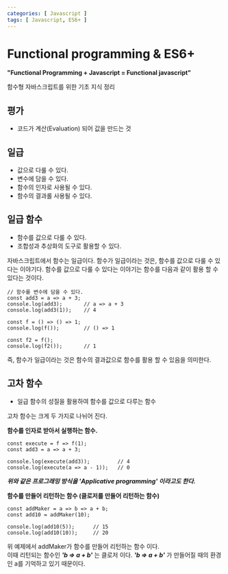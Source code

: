 ```yaml
---
categories: [ Javascript ]
tags: [ Javascript, ES6+ ]
---
```


# Functional programming & ES6+

**"Functional Programming + Javascript = Functional javascript"**

함수형 자바스크립트를 위한 기초 지식 정리

## 평가
- 코드가 계산(Evaluation) 되어 값을 만드는 것

## 일급
- 값으로 다룰 수 있다.
- 변수에 담을 수 있다.
- 함수의 인자로 사용될 수 있다.
- 함수의 결과롤 사용될 수 있다.

## 일급 함수
- 함수를 값으로 다룰 수 있다.
- 조합성과 추상화의 도구로 활용할 수 있다.

자바스크립트에서 함수는 일급이다. 함수가 일급이라는 것은, 함수를 값으로 다룰 수 있다는 이야기다.
함수를 값으로 다룰 수 있다는 이야기는 함수를 다음과 같이 활용 할 수 있다는 것이다.
```
// 함수를 변수에 담을 수 있다.
const add3 = a => a + 3;
console.log(add3);       // a => a + 3
console.log(add3(1));    // 4

const f = () => () => 1;
console.log(f());        // () => 1

const f2 = f();
console.log(f2());       // 1
```
즉, 함수가 일급이라는 것은 함수의 결과값으로 함수를 활용 할 수 있음을 의미한다.

## 고차 함수
- 일급 함수의 성질을 활용하여 함수를 값으로 다루는 함수  

고차 함수는 크게 두 가지로 나뉘어 진다.  

**함수를 인자로 받아서 실행하는 함수.**
```
const execute = f => f(1);
const add3 = a => a + 3;

console.log(execute(add3));         // 4
console.log(execute(a => a - 1));   // 0

```

***위와 같은 프로그래밍 방식을 'Applicative programming' 이라고도 한다.***

**함수를 만들어 리턴하는 함수 (클로저를 만들어 리턴하는 함수)**
```
const addMaker = a => b => a + b;
const add10 = addMaker(10);

console.log(add10(5));      // 15
console.log(add10(10));     // 20
```
위 예제에서 addMaker가 함수를 만들어 리턴하는 함수 이다.  
이때 리턴되는 함수인 ***'b => a + b'*** 는 클로저 이다. ***'b => a + b'*** 가 만들어질 때의 환경인 a를 기억하고 있기 때문이다. 
